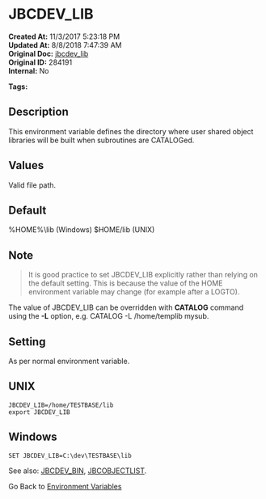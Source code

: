 # JBCDEV_LIB

**Created At:** 11/3/2017 5:23:18 PM  
**Updated At:** 8/8/2018 7:47:39 AM  
**Original Doc:** [jbcdev_lib](https://docs.jbase.com/41717-environment-variables/jbcdev_lib)  
**Original ID:** 284191  
**Internal:** No  

**Tags:**
<badge text='environment variables' vertical='middle' />

## Description

This environment variable defines the directory where user shared object libraries will be built when subroutines are CATALOGed.

## Values

Valid file path.

## Default

%HOME%\lib (Windows)
$HOME/lib (UNIX)

## Note

> It is good practice to set JBCDEV\_LIB explicitly rather than relying on the default setting. This is because the value of the HOME environment variable may change (for example after a LOGTO).

The value of JBCDEV\_LIB can be overridden with **CATALOG** command using the **-L** option, e.g. CATALOG -L /home/templib mysub.

## Setting

As per normal environment variable.

## UNIX

```
JBCDEV_LIB=/home/TESTBASE/lib
export JBCDEV_LIB
```

## Windows

```
SET JBCDEV_LIB=C:\dev\TESTBASE\lib
```

See also: [JBCDEV\_BIN](./../jbcdev_bin), [JBCOBJECTLIST](./../jbcobjectlist).

Go Back to [Environment Variables](./../README.md)
